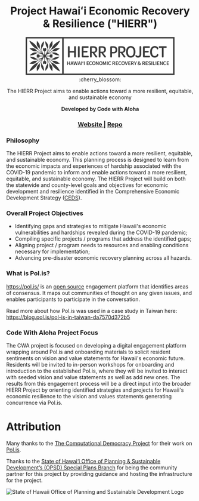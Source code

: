 <h1 align="center">Project Hawaiʻi Economic Recovery & Resilience ("HIERR")</h1>

<div align="center">
  <img src="./docs/logos/hierr.png" />
</div>

<div align="center">
	:cherry_blossom:
</div>

<div align="center">
    <p>The HIERR Project aims to enable actions toward a more resilient, equitable, and sustainable economy</p>
    <strong>Developed by Code with Aloha</strong>
</div>

<div align="center">
  <h3>
  	<a href="https://hierr.online/">
      Website
    </a>
    <span> | </span>
    <a href="https://github.com/CodeforHawaii/HIERR/">
      Repo
    </a>
  </h3>
</div>

### Philosophy

The HIERR Project aims to enable actions toward a more resilient, equitable, and sustainable economy. This planning process is designed to learn from the economic impacts and experiences of hardship associated with the COVID-19 pandemic to inform and enable actions toward a more resilient, equitable, and sustainable economy. The HIERR Project will build on both the statewide and county-level goals and objectives for economic development and resilience identified in the Comprehensive Economic Development Strategy ([CEDS](https://planning.hawaii.gov/spb/ceds/)).

### Overall Project Objectives

- Identifying gaps and strategies to mitigate Hawaii's economic vulnerabilities and hardships revealed during the COVID-19 pandemic;
- Compiling specific projects / programs that address the identified gaps;
- Aligning project / program needs to resources and enabling conditions necessary for implementation;
- Advancing pre-disaster economic recovery planning across all hazards.

### What is Pol.is?

https://pol.is/ is an [open source](https://github.com/compdemocracy/polis) engagement platform that identifies areas of consensus. It maps out communities of thought on any given issues, and enables participants to participate in the conversation.

Read more about how Pol.is was used in a case study in Taiwan here: https://blog.pol.is/pol-is-in-taiwan-da7570d372b5

### Code With Aloha Project Focus

The CWA project is focused on developing a digital engagement platform wrapping around Pol.is and onboarding materials to solicit resident sentiments on vision and value statements for Hawaii's economic future. Residents will be invited to in-person workshops for onboarding and introduction to the established Pol.is, where they will be invited to interact with seeded vision and value statements as well as add new ones. The results from this engagement process will be a direct input into the broader HIERR Project by orienting identified strategies and projects for Hawaii's economic resilience to the vision and values statements generating concurrence via Pol.is.

# Attribution

Many thanks to the [The Computational Democracy Project](https://github.com/compdemocracy) for their work on [Pol.is](https://github.com/compdemocracy/polis).

Thanks to the [State of Hawai‘i Office of Planning & Sustainable Development’s (OPSD) Special Plans Branch](https://planning.hawaii.gov/spb/) for being the community partner for this project by providing guidance and hosting the infrastructure for the project.

<img src="https://github.com/CodeWithAloha/HIERR/assets/15609358/5da09a21-159a-4d8a-8903-8bfec331bbde" alt="State of Hawaii Office of Planning and Sustainable Development Logo" width="200" />
